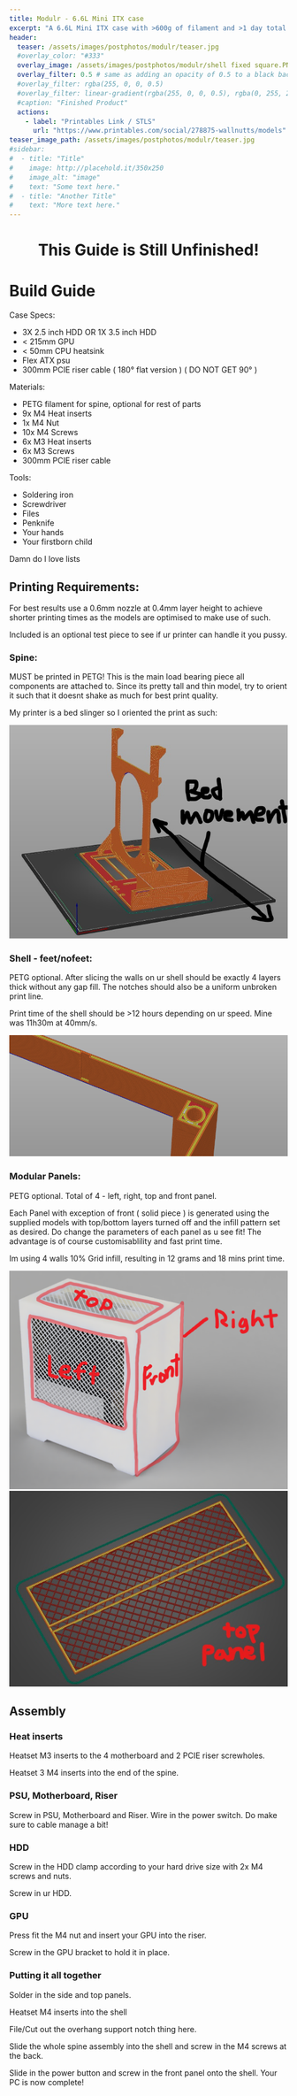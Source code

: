 ```yaml
---
title: Modulr - 6.6L Mini ITX case
excerpt: "A 6.6L Mini ITX case with >600g of filament and >1 day total print time."
header:
  teaser: /assets/images/postphotos/modulr/teaser.jpg
  #overlay_color: "#333"
  overlay_image: /assets/images/postphotos/modulr/shell fixed square.PNG
  overlay_filter: 0.5 # same as adding an opacity of 0.5 to a black background
  #overlay_filter: rgba(255, 0, 0, 0.5)
  #overlay_filter: linear-gradient(rgba(255, 0, 0, 0.5), rgba(0, 255, 255, 0.5))
  #caption: "Finished Product"
  actions:
    - label: "Printables Link / STLS"
      url: "https://www.printables.com/social/278875-wallnutts/models"
teaser_image_path: /assets/images/postphotos/modulr/teaser.jpg
#sidebar:
#  - title: "Title"
#    image: http://placehold.it/350x250
#    image_alt: "image"
#    text: "Some text here."
#  - title: "Another Title"
#    text: "More text here."
---
```


# <center> This Guide is Still Unfinished! </center>

# Build Guide

Case Specs:
- 3X 2.5 inch HDD OR 1X 3.5 inch HDD
- < 215mm GPU
- < 50mm CPU heatsink
- Flex ATX psu
- 300mm PCIE riser cable ( 180° flat version ) ( DO NOT GET 90° )

Materials: 
- PETG filament for spine, optional for rest of parts
- 9x M4 Heat inserts
- 1x M4 Nut
- 10x M4 Screws
- 6x M3 Heat inserts
- 6x M3 Screws
- 300mm PCIE riser cable

Tools:
- Soldering iron
- Screwdriver
- Files
- Penknife
- Your hands
- Your firstborn child

Damn do I love lists

## Printing Requirements:

For best results use a 0.6mm nozzle at 0.4mm layer height to achieve shorter printing times as the models are optimised to make use of such.

Included is an optional test piece to see if ur printer can handle it you pussy.

### Spine:

MUST be printed in PETG! This is the main load bearing piece all components are attached to. Since its pretty tall and thin model, try to orient it such that it doesnt shake as much for best print quality.

My printer is a bed slinger so I oriented the print as such:

![](/assets/images/postphotos/modulr/spine.jpg "Spine")

### Shell - feet/nofeet:

PETG optional. After slicing the walls on ur shell should be exactly 4 layers thick without any gap fill. The notches should also be a uniform unbroken print line. 

Print time of the shell should be >12 hours depending on ur speed. Mine was 11h30m at 40mm/s.

![](/assets/images/postphotos/modulr/4walls.PNG "4Walls")

### Modular Panels:

PETG optional. Total of 4 - left, right, top and front panel. 

Each Panel with exception of front ( solid piece ) is generated using the supplied models with top/bottom layers turned off and the infill pattern set as desired. Do change the parameters of each panel as u see fit! The advantage is of course customisablility and fast print time.

Im using 4 walls 10% Grid infill, resulting in 12 grams and 18 mins print time.

![](/assets/images/postphotos/modulr/shell_swappable_square.png "Panels")
![](/assets/images/postphotos/modulr/toppanel.jpg "Top panel")

## Assembly

### Heat inserts

Heatset M3 inserts to the 4 motherboard and 2 PCIE riser screwholes.

Heatset 3 M4 inserts into the end of the spine.

### PSU, Motherboard, Riser

Screw in PSU, Motherboard and Riser. Wire in the power switch. Do make sure to cable manage a bit!

### HDD

Screw in the HDD clamp according to your hard drive size with 2x M4 screws and nuts.

Screw in ur HDD.

### GPU

Press fit the M4 nut and insert your GPU into the riser.

Screw in the GPU bracket to hold it in place.

### Putting it all together

Solder in the side and top panels. 

Heatset M4 inserts into the shell

File/Cut out the overhang support notch thing here.

Slide the whole spine assembly into the shell and screw in the M4 screws at the back.

Slide in the power button and screw in the front panel onto the shell. Your PC is now complete!



